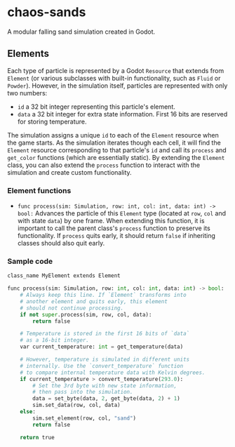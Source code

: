 # chaos-sands
A modular falling sand simulation created in Godot.

## Elements
Each type of particle is represented by a Godot `Resource` that
extends from `Element` (or various subclasses with built-in functionality, such as `Fluid` or `Powder`).
However, in the simulation itself, particles are represented with only two numbers:
- `id` a 32 bit integer representing this particle's element.
- `data` a 32 bit integer for extra state information. First 16 bits are reserved for storing temperature.

The simulation assigns a unique `id` to each of the `Element` resource when the game starts.
As the simulation iterates though each cell, it will find the `Element` resource corresponding
to that particle's `id` and call its `process` and `get_color` functions (which are essentially static).
By extending the `Element` class, you can also extend the `process` function to interact with the simulation and
create custom functionality.

### Element functions
- `func process(sim: Simulation, row: int, col: int, data: int) -> bool:` Advances the particle of this `Element` type (located at `row`, `col` and with state `data`) by one frame.
When extending this function, it is important to call the parent class's `process` function to preserve its functionality.
If `process` quits early, it should return `false` if inheriting classes should also quit early.

### Sample code
```python
class_name MyElement extends Element

func process(sim: Simulation, row: int, col: int, data: int) -> bool:
	# Always keep this line. If `Element` transforms into
	# another element and quits early, this element
	# should not continue processing.
	if not super.process(sim, row, col, data):
		return false

	# Temperature is stored in the first 16 bits of `data`
	# as a 16-bit integer.
	var current_temperature: int = get_temperature(data)

	# However, temperature is simulated in different units
	# internally. Use the `convert_temperature` function
	# to compare internal temperature data with Kelvin degrees.
	if current_temperature > convert_temperature(293.0):
		# Set the 3rd byte with new state information,
		# then pass into the simulation.
		data = set_byte(data, 2, get_byte(data, 2) + 1)
		sim.set_data(row, col, data)
	else:
		sim.set_element(row, col, "sand")
		return false

	return true
```
